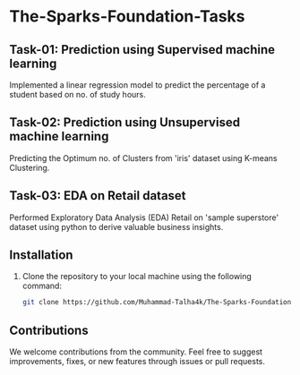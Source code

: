 # The-Sparks-Foundation-Tasks

## Task-01: Prediction using Supervised machine learning

  Implemented a linear regression model to predict the percentage of a student based on no. of study hours.

## Task-02: Prediction using Unsupervised machine learning

  Predicting the Optimum no. of Clusters from 'iris' dataset using K-means Clustering.

## Task-03: EDA on Retail dataset  

   Performed Exploratory Data Analysis (EDA) Retail on 'sample superstore' dataset using python to derive valuable business insights.

## Installation

1. Clone the repository to your local machine using the following command:
   ```bash
   git clone https://github.com/Muhammad-Talha4k/The-Sparks-Foundation-Tasks.git

## Contributions
   We welcome contributions from the community. Feel free to suggest improvements, fixes, or new features through issues or pull requests.
